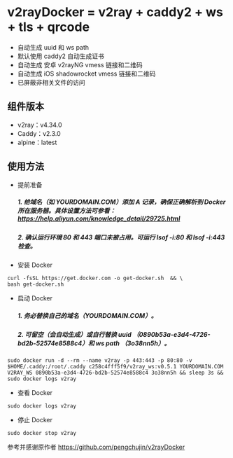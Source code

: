 # v2rayDocker = v2ray + caddy2 + ws + tls + qrcode

* 自动生成 uuid 和 ws path
* 默认使用 caddy2 自动生成证书
* 自动生成 安卓 v2rayNG vmess 链接和二维码
* 自动生成 iOS shadowrocket vmess 链接和二维码
* 已屏蔽非相关文件的访问

## 组件版本

* v2ray：v4.34.0
* Caddy：v2.3.0
* alpine：latest

## 使用方法

* 提前准备
  #####  1. 给域名（如 YOURDOMAIN.COM）添加 A 记录，确保正确解析到 Docker 所在服务器。具体设置方法可参看：https://help.aliyun.com/knowledge_detail/29725.html
  #####  2. 确认运行环境 80 和 443 端口未被占用。可运行 lsof -i:80 和 lsof -i:443 检查。
* 安装 Docker 
```
curl -fsSL https://get.docker.com -o get-docker.sh  && \
bash get-docker.sh
```
* 启动 Docker
  ##### 1. 务必替换自己的域名（YOURDOMAIN.COM）。
  ##### 2. 可留空（会自动生成）或自行替换 uuid （0890b53a-e3d4-4726-bd2b-52574e8588c4）和 ws path （3o38nn5h）。
```
sudo docker run -d --rm --name v2ray -p 443:443 -p 80:80 -v $HOME/.caddy:/root/.caddy c258c4fff5f9/v2ray_ws:v0.5.1 YOURDOMAIN.COM V2RAY_WS 0890b53a-e3d4-4726-bd2b-52574e8588c4 3o38nn5h && sleep 3s && sudo docker logs v2ray
```
* 查看 Docker
```
sudo docker logs v2ray
```
* 停止 Docker
```
sudo docker stop v2ray
```

参考并感谢原作者 https://github.com/pengchujin/v2rayDocker
